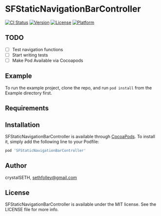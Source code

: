 # SFStaticNavigationBarController

[![CI Status](http://img.shields.io/travis/crystalSETH/SFStaticNavigationBarController.svg?style=flat)](https://travis-ci.org/crystalSETH/SFStaticNavigationBarController)
[![Version](https://img.shields.io/cocoapods/v/SFStaticNavigationBarController.svg?style=flat)](http://cocoapods.org/pods/SFStaticNavigationBarController)
[![License](https://img.shields.io/cocoapods/l/SFStaticNavigationBarController.svg?style=flat)](http://cocoapods.org/pods/SFStaticNavigationBarController)
[![Platform](https://img.shields.io/cocoapods/p/SFStaticNavigationBarController.svg?style=flat)](http://cocoapods.org/pods/SFStaticNavigationBarController)

## TODO
- [ ] Test navigation functions
- [ ] Start writing tests
- [ ] Make Pod Available via Cocoapods

## Example

To run the example project, clone the repo, and run `pod install` from the Example directory first.

## Requirements

## Installation

SFStaticNavigationBarController is available through [CocoaPods](http://cocoapods.org). To install
it, simply add the following line to your Podfile:

```ruby
pod 'SFStaticNavigationBarController'
```

## Author

crystalSETH, sethfolley@gmail.com

## License

SFStaticNavigationBarController is available under the MIT license. See the LICENSE file for more info.
